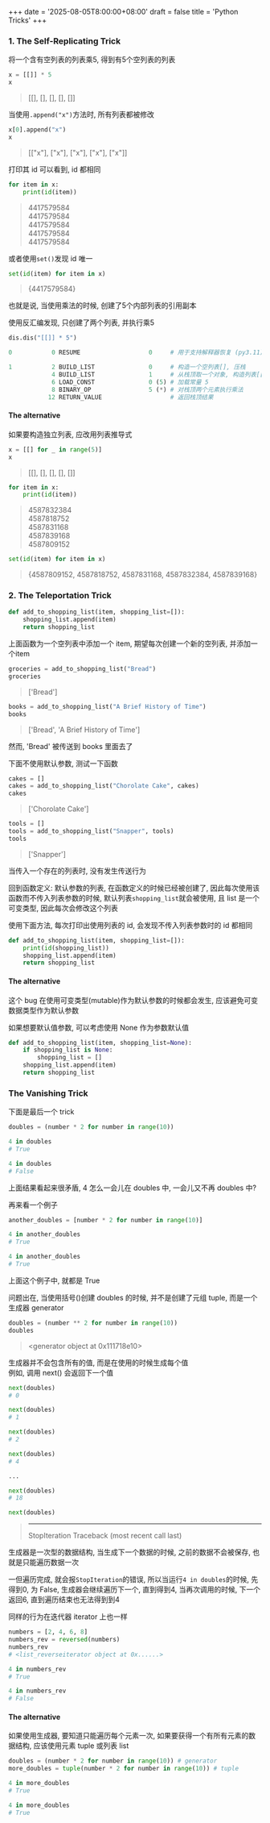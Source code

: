 +++
date = '2025-08-05T8:00:00+08:00'
draft = false
title = 'Python Tricks'
+++

### 1. The Self-Replicating Trick
将一个含有空列表的列表乘5, 得到有5个空列表的列表
```python
x = [[]] * 5
x
```
> [[], [], [], [], []]

当使用`.append("x")`方法时, 所有列表都被修改
```python
x[0].append("x")
x
```
> [["x"], ["x"], ["x"], ["x"], ["x"]]

打印其 id 可以看到, id 都相同
```python
for item in x:
    print(id(item))
```
> 4417579584  
> 4417579584  
> 4417579584  
> 4417579584  
> 4417579584  

或者使用`set()`发现 id 唯一
```python
set(id(item) for item in x)
```
> {4417579584}

也就是说, 当使用乘法的时候, 创建了5个内部列表的引用副本

使用反汇编发现, 只创建了两个列表, 并执行乘5
```python
dis.dis("[[]] * 5")

0           0 RESUME                   0     # 用于支持解释器恢复 (py3.11)

1           2 BUILD_LIST               0     # 构造一个空列表[], 压栈
            4 BUILD_LIST               1     # 从栈顶取一个对象, 构造列表[[]]
            6 LOAD_CONST               0 (5) # 加载常量 5
            8 BINARY_OP                5 (*) # 对栈顶两个元素执行乘法
           12 RETURN_VALUE                   # 返回栈顶结果
```

#### The alternative
如果要构造独立列表, 应改用列表推导式

```python
x = [[] for _ in range(5)]
x
```
> [[], [], [], [], []]

```python
for item in x:
    print(id(item))
```
> 4587832384  
> 4587818752  
> 4587831168  
> 4587839168  
> 4587809152  

```python
set(id(item) for item in x)
```
> {4587809152, 4587818752, 4587831168, 4587832384, 4587839168}


### 2. The Teleportation Trick
```python
def add_to_shopping_list(item, shopping_list=[]):
    shopping_list.append(item)
    return shopping_list
```
上面函数为一个空列表中添加一个 item, 期望每次创建一个新的空列表, 并添加一个item

```python
groceries = add_to_shopping_list("Bread")
groceries
```
> ['Bread']


```python
books = add_to_shopping_list("A Brief History of Time")
books
```
> ['Bread', 'A Brief History of Time']

然而, 'Bread' 被传送到 books 里面去了

下面不使用默认参数, 测试一下函数
```python
cakes = []
cakes = add_to_shopping_list("Chorolate Cake", cakes)
cakes
```
> ['Chorolate Cake']

```python
tools = []
tools = add_to_shopping_list("Snapper", tools)
tools
```
> ['Snapper']

当传入一个存在的列表时, 没有发生传送行为

回到函数定义: 默认参数的列表, 在函数定义的时候已经被创建了, 因此每次使用该函数而不传入列表参数的时候, 默认列表`shopping_list`就会被使用, 且 list 是一个可变类型, 因此每次会修改这个列表

使用下面方法, 每次打印出使用列表的 id, 会发现不传入列表参数时的 id 都相同
```python
def add_to_shopping_list(item, shopping_list=[]):
    print(id(shopping_list))
    shopping_list.append(item)
    return shopping_list
```

#### The alternative
这个 bug 在使用可变类型(mutable)作为默认参数的时候都会发生, 应该避免可变数据类型作为默认参数

如果想要默认值参数, 可以考虑使用 None 作为参数默认值
```python
def add_to_shopping_list(item, shopping_list=None):
    if shopping_list is None:
        shopping_list = []
    shopping_list.append(item)
    return shopping_list
```


### The Vanishing Trick
下面是最后一个 trick
```python
doubles = (number * 2 for number in range(10))

4 in doubles
# True

4 in doubles
# False
```
上面结果看起来很矛盾, 4 怎么一会儿在 doubles 中, 一会儿又不再 doubles 中?

再来看一个例子
```python
another_doubles = [number * 2 for number in range(10)]

4 in another_doubles
# True

4 in another_doubles
# True
```
上面这个例子中, 就都是 True

问题出在, 当使用括号()创建 doubles 的时候, 并不是创建了元组 tuple, 而是一个生成器 generator
```python
doubles = (number ** 2 for number in range(10))
doubles
```
> <generator object <genexpr> at 0x111718e10>

生成器并不会包含所有的值, 而是在使用的时候生成每个值  
例如, 调用 next() 会返回下一个值
```python
next(doubles)
# 0

next(doubles)
# 1

next(doubles)
# 2

next(doubles)
# 4

...

next(doubles)
# 18

next(doubles)
```
> ---------------------------------------------------------------------------  
> StopIteration                             Traceback (most recent call last)  

生成器是一次型的数据结构, 当生成下一个数据的时候, 之前的数据不会被保存, 也就是只能遍历数据一次

一但遍历完成, 就会报`StopIteration`的错误, 所以当运行`4 in doubles`的时候, 先得到0, 为 False, 生成器会继续遍历下一个, 直到得到4, 当再次调用的时候, 下一个返回6, 直到遍历结束也无法得到到4

同样的行为在迭代器 iterator 上也一样
```python
numbers = [2, 4, 6, 8]
numbers_rev = reversed(numbers)
numbers_rev
# <list_reverseiterator object at 0x......>

4 in numbers_rev
# True

4 in numbers_rev
# False
```

#### The alternative
如果使用生成器, 要知道只能遍历每个元素一次, 如果要获得一个有所有元素的数据结构, 应该使用元素 tuple 或列表 list
```python
doubles = (number * 2 for number in range(10)) # generator
more_doubles = tuple(number * 2 for number in range(10)) # tuple

4 in more_doubles
# True

4 in more_doubles
# True
```
